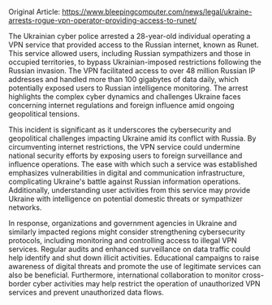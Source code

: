 Original Article: https://www.bleepingcomputer.com/news/legal/ukraine-arrests-rogue-vpn-operator-providing-access-to-runet/

The Ukrainian cyber police arrested a 28-year-old individual operating a VPN service that provided access to the Russian internet, known as Runet. This service allowed users, including Russian sympathizers and those in occupied territories, to bypass Ukrainian-imposed restrictions following the Russian invasion. The VPN facilitated access to over 48 million Russian IP addresses and handled more than 100 gigabytes of data daily, which potentially exposed users to Russian intelligence monitoring. The arrest highlights the complex cyber dynamics and challenges Ukraine faces concerning internet regulations and foreign influence amid ongoing geopolitical tensions.

This incident is significant as it underscores the cybersecurity and geopolitical challenges impacting Ukraine amid its conflict with Russia. By circumventing internet restrictions, the VPN service could undermine national security efforts by exposing users to foreign surveillance and influence operations. The ease with which such a service was established emphasizes vulnerabilities in digital and communication infrastructure, complicating Ukraine's battle against Russian information operations. Additionally, understanding user activities from this service may provide Ukraine with intelligence on potential domestic threats or sympathizer networks.

In response, organizations and government agencies in Ukraine and similarly impacted regions might consider strengthening cybersecurity protocols, including monitoring and controlling access to illegal VPN services. Regular audits and enhanced surveillance on data traffic could help identify and shut down illicit activities. Educational campaigns to raise awareness of digital threats and promote the use of legitimate services can also be beneficial. Furthermore, international collaboration to monitor cross-border cyber activities may help restrict the operation of unauthorized VPN services and prevent unauthorized data flows.